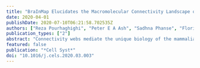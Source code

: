 ```yaml
---
title: "BraInMap Elucidates the Macromolecular Connectivity Landscape of Mammalian Brain."
date: 2020-04-01
publishDate: 2020-07-10T06:21:58.702535Z
authors: ["Reza Pourhaghighi", "Peter E A Ash", "Sadhna Phanse", "Florian Goebels", "Lucas Z M Hu", "Siwei Chen", "Yingying Zhang", "Shayne D Wierbowski", "Samantha Boudeau", "Mohamed T Moutaoufik", "Ramy H Malty", "Edyta Malolepsza", "Kalliopi Tsafou", "Aparna Nathan", "Graham Cromar", "Hongbo Guo", "Ali Al Abdullatif", "Daniel J Apicco", "Lindsay A Becker", "Aaron D Gitler", "Stefan M Pulst", "Ahmed Youssef", "Ryan Hekman", "Pierre C Havugimana", "Carl A White", "Benjamin C Blum", "Antonia Ratti", "Camron D Bryant", "John Parkinson", "Kasper Lage", "Mohan Babu", "Haiyuan Yu", "Gary D Bader", "Benjamin Wolozin", "Andrew Emili"]
publication_types: ["2"]
abstract: "Connectivity webs mediate the unique biology of the mammalian brain. Yet, while cell circuit maps are increasingly available, knowledge of their underlying molecular networks remains limited. Here, we applied multi-dimensional biochemical fractionation with mass spectrometry and machine learning to survey endogenous macromolecules across the adult mouse brain. We defined a global \"interactome\" comprising over one thousand multi-protein complexes. These include hundreds of brain-selective assemblies that have distinct physical and functional attributes, show regional and cell-type specificity, and have links to core neurological processes and disorders. Using reciprocal pull-downs and a transgenic model, we validated a putative 28-member RNA-binding protein complex associated with amyotrophic lateral sclerosis, suggesting a coordinated function in alternative splicing in disease progression. This brain interaction map (BraInMap) resource facilitates mechanistic exploration of the unique molecular machinery driving core cellular processes of the central nervous system. It is publicly available and can be explored here https://www.bu.edu/dbin/cnsb/mousebrain/."
featured: false
publication: "*Cell Syst*"
doi: "10.1016/j.cels.2020.03.003"
---
```


